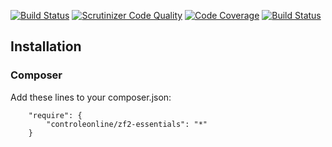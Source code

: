 [![Build Status](https://travis-ci.org/ControleOnline/zf2-essentials.svg)](https://travis-ci.org/ControleOnline/zf2-essentials)
[![Scrutinizer Code Quality](https://scrutinizer-ci.com/g/ControleOnline/zf2-essentials/badges/quality-score.png?b=master)](https://scrutinizer-ci.com/g/ControleOnline/zf2-essentials/)
[![Code Coverage](https://scrutinizer-ci.com/g/ControleOnline/zf2-essentials/badges/coverage.png?b=master)](https://scrutinizer-ci.com/g/ControleOnline/zf2-essentials/)
[![Build Status](https://scrutinizer-ci.com/g/ControleOnline/zf2-essentials/badges/build.png?b=master)](https://scrutinizer-ci.com/g/ControleOnline/zf2-essentials/)

## Installation ##
### Composer ###
Add these lines to your composer.json:

```
    "require": {
        "controleonline/zf2-essentials": "*"        
    }

```